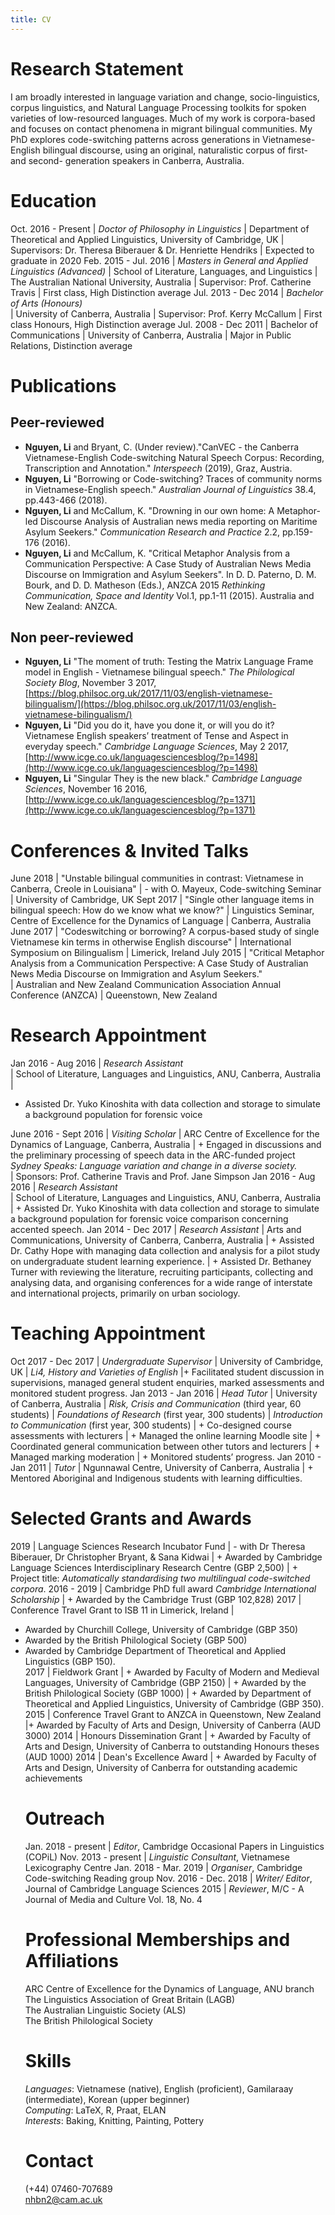 ```yaml
---
title: CV
---
```


# Research Statement

I am broadly interested in language variation and change, socio-linguistics, corpus linguistics, and Natural Language Processing toolkits for spoken varieties of low-resourced languages. Much of my work is corpora-based and focuses on contact phenomena in migrant bilingual communities. My PhD explores code-switching patterns across generations in Vietnamese-English bilingual discourse, using an original,  naturalistic corpus of first- and second- generation speakers in Canberra, Australia. 

# Education

Oct. 2016 - Present | *Doctor of Philosophy in Linguistics*
| Department of Theoretical and Applied Linguistics, University of Cambridge, UK
| Supervisors: Dr. Theresa Biberauer & Dr. Henriette Hendriks
| Expected to graduate in 2020
Feb. 2015 - Jul. 2016 | *Masters in General and Applied Linguistics (Advanced)*
| School of Literature, Languages, and Linguistics
| The Australian National University, Australia
| Supervisor: Prof. Catherine Travis
| First class, High Distinction average
Jul. 2013 - Dec 2014 | *Bachelor of Arts (Honours)*  
| University of Canberra, Australia
| Supervisor: Prof. Kerry McCallum
| First class Honours, High Distinction average
Jul. 2008 - Dec 2011 | Bachelor of Communications
| University of Canberra, Australia
| Major in Public Relations, Distinction average

# Publications

## Peer-reviewed

+ **Nguyen, Li** and Bryant, C. (Under review)."CanVEC - the Canberra Vietnamese-English Code-switching Natural Speech Corpus: Recording, Transcription and Annotation." *Interspeech* (2019), Graz, Austria. 
+ **Nguyen, Li** "Borrowing or Code-switching? Traces of community norms in Vietnamese-English speech." *Australian Journal of Linguistics* 38.4, pp.443-466 (2018). 
+ **Nguyen, Li** and McCallum, K. "Drowning in our own home: A Metaphor-led Discourse Analysis of Australian news media reporting on Maritime Asylum Seekers." *Communication Research and Practice* 2.2, pp.159-176 (2016). 
+ **Nguyen, Li** and McCallum, K. "Critical Metaphor Analysis from a Communication Perspective: A Case Study of Australian News Media Discourse on Immigration and Asylum Seekers". In D. D. Paterno, D. M. Bourk, and D. D. Matheson (Eds.), ANZCA 2015 *Rethinking Communication, Space and Identity* Vol.1, pp.1-11 (2015). Australia and New Zealand: ANZCA.

## Non peer-reviewed

+ **Nguyen, Li** "The moment of truth: Testing the Matrix Language Frame model in English - Vietnamese bilingual speech." *The Philological Society Blog*, November 3 2017, [https://blog.philsoc.org.uk/2017/11/03/english-vietnamese-bilingualism/](https://blog.philsoc.org.uk/2017/11/03/english-vietnamese-bilingualism/) 
+ **Nguyen, Li** "Did you do it, have you done it, or will you do it? Vietnamese English speakers’ treatment of Tense and Aspect in everyday speech." *Cambridge Language Sciences*, May 2 2017, [http://www.icge.co.uk/languagesciencesblog/?p=1498](http://www.icge.co.uk/languagesciencesblog/?p=1498)
+ **Nguyen, Li** "Singular They is the new black." *Cambridge Language Sciences*, November 16 2016, 
[http://www.icge.co.uk/languagesciencesblog/?p=1371](http://www.icge.co.uk/languagesciencesblog/?p=1371)

# Conferences & Invited Talks

June 2018 | "Unstable bilingual communities in contrast: Vietnamese in Canberra, Creole in Louisiana" 
| - with O. Mayeux, Code-switching Seminar
| University of Cambridge, UK
Sept 2017 | "Single other language items in bilingual speech: How do we know what we know?"
| Linguistics Seminar, Centre of Excellence for the Dynamics of Language 
| Canberra, Australia
June 2017 | "Codeswitching or borrowing? A corpus-based study of single Vietnamese kin terms in otherwise English discourse" 
| International Symposium on Bilingualism
| Limerick, Ireland
July 2015 | "Critical Metaphor Analysis from a Communication Perspective: A Case Study of Australian News Media Discourse on Immigration and Asylum Seekers."  
| Australian and New Zealand Communication Association Annual Conference (ANZCA)
| Queenstown, New Zealand

# Research Appointment

Jan 2016 - Aug 2016 | *Research Assistant*    
| School of Literature, Languages and Linguistics, ANU, Canberra, Australia
| <ul><li>Assisted Dr. Yuko Kinoshita with data collection and storage to simulate a background population for forensic voice</li></ul>

June 2016 - Sept 2016 | *Visiting Scholar*
| ARC Centre of Excellence for the Dynamics of Language, Canberra, Australia
| + Engaged in discussions and the preliminary processing of speech data in the ARC-funded project *Sydney Speaks: Language variation and change in a diverse society.*  
| Sponsors: Prof. Catherine Travis and Prof. Jane Simpson
Jan 2016 - Aug 2016 | *Research Assistant*    
| School of Literature, Languages and Linguistics, ANU, Canberra, Australia
| + Assisted Dr. Yuko Kinoshita with data collection and storage to simulate a background population for forensic voice comparison concerning accented speech.
Jan 2014 - Dec 2017 | *Research Assistant*
| Arts and Communications, University of Canberra, Canberra, Australia
| + Assisted Dr. Cathy Hope with managing data collection and analysis for a pilot study on undergraduate student learning experience.
| + Assisted Dr. Bethaney Turner with reviewing the literature, recruiting participants, collecting and analysing data, and organising conferences for a wide range of interstate and international projects, primarily on urban sociology.

# Teaching Appointment

Oct 2017 - Dec 2017 | *Undergraduate Supervisor*
| University of Cambridge, UK 
| *Li4, History and Varieties of English*
|+ Facilitated student discussion in supervisions, managed general student enquiries, marked assessments and monitored student progress. 
Jan 2013 - Jan 2016 | *Head Tutor*
| University of Canberra, Australia 
| *Risk, Crisis and Communication* (third year, 60 students) 
| *Foundations of Research* (first year, 300 students)
| *Introduction to Communication* (first year, 300 students)
| + Co-designed course assessments with lecturers
| + Managed the online learning Moodle site
| + Coordinated general communication between other tutors and lecturers
| + Managed marking moderation 
| + Monitored students’ progress. 
Jan 2010 - Jan 2011  | *Tutor*
| Ngunnawal Centre, University of Canberra, Australia
| + Mentored Aboriginal and Indigenous students with learning difficulties.

# Selected Grants and Awards

2019 | Language Sciences Research Incubator Fund
| - with Dr Theresa Biberauer, Dr Christopher Bryant, & Sana Kidwai 
| + Awarded by Cambridge Language Sciences Interdisciplinary Research Centre (GBP 2,500)
| + Project title: *Automatically standardising two multilingual code-switched corpora*.
2016 - 2019 | Cambridge PhD full award *Cambridge International Scholarship*
| + Awarded by the Cambridge Trust (GBP 102,828)
2017 | Conference Travel Grant to ISB 11 in Limerick, Ireland
| <ul> 
  <li> Awarded by Churchill College, University of Cambridge (GBP 350) </li>
  <li> Awarded by the British Philological Society (GBP 500) </li>
  <li> Awarded by Cambridge Department of Theoretical and Applied Linguistics (GBP 150). </li>
2017 | Fieldwork Grant
| + Awarded by Faculty of Modern and Medieval Languages, University of Cambridge (GBP 2150)
| + Awarded by the British Philological Society (GBP 1000)
| + Awarded by Department of Theoretical and Applied Linguistics, University of Cambridge (GBP 350).
2015 | Conference Travel Grant to ANZCA in Queenstown, New Zealand
|+ Awarded by Faculty of Arts and Design, University of Canberra (AUD 3000)
2014 | Honours Dissemination Grant
| + Awarded by Faculty of Arts and Design, University of Canberra to outstanding Honours theses (AUD 1000)
2014 | Dean's Excellence Award
| + Awarded by Faculty of Arts and Design, University of Canberra for outstanding academic achievements 

# Outreach

Jan. 2018 - present | *Editor*, Cambridge Occasional Papers in Linguistics (COPiL)
Nov. 2013 - present | *Linguistic Consultant*, Vietnamese Lexicography Centre
Jan. 2018 - Mar. 2019 | *Organiser*, Cambridge Code-switching Reading group
Nov. 2016 - Dec. 2018 | *Writer/ Editor*, Journal of Cambridge Language Sciences
2015 | *Reviewer*, M/C - A Journal of Media and Culture Vol. 18, No. 4

# Professional Memberships and Affiliations

ARC Centre of Excellence for the Dynamics of Language, ANU branch <br>
The Linguistics Association of Great Britain (LAGB) <br>
The Australian Linguistic Society (ALS) <br>
The British Philological Society <br>

# Skills

*Languages*: Vietnamese (native), English (proficient), Gamilaraay (intermediate), Korean (upper beginner) <br>
*Computing*: LaTeX, R, Praat, ELAN <br>
*Interests*: Baking, Knitting, Painting, Pottery <br>

# Contact

(+44) 07460-707689 <br>
nhbn2@cam.ac.uk
